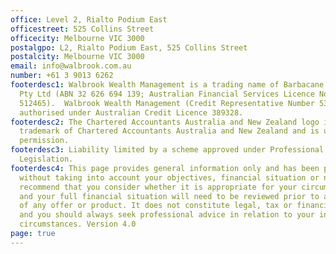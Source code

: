 ```yaml
---
office: Level 2, Rialto Podium East
officestreet: 525 Collins Street
officecity: Melbourne VIC 3000
postalgpo: L2, Rialto Podium East, 525 Collins Street
postalcity: Melbourne VIC 3000
email: info@walbrook.com.au
number: +61 3 9013 6262
footerdesc1: Walbrook Wealth Management is a trading name of Barbacane Advisors
  Pty Ltd (ABN 32 626 694 139; Australian Financial Services Licence No.
  512465).  Walbrook Wealth Management (Credit Representative Number 534783) is
  authorised under Australian Credit Licence 389328.
footerdesc2: The Chartered Accountants Australia and New Zealand logo is a
  trademark of Chartered Accountants Australia and New Zealand and is used with
  permission.
footerdesc3: Liability limited by a scheme approved under Professional Standards
  Legislation.
footerdesc4: This page provides general information only and has been prepared
  without taking into account your objectives, financial situation or needs. We
  recommend that you consider whether it is appropriate for your circumstances
  and your full financial situation will need to be reviewed prior to acceptance
  of any offer or product. It does not constitute legal, tax or financial advice
  and you should always seek professional advice in relation to your individual
  circumstances. Version 4.0
page: true
---
```


